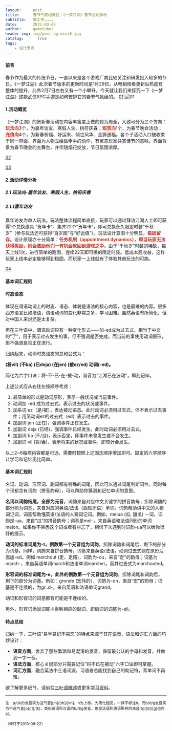 ```yaml
---
layout:     post
title:      春节气氛组就位：《一梦江湖》春节活动解析
subtitle:   施工中。。。。。
date:       2021-03-05
author:     gametuber
header-img: img/post-bg-miui6.jpg
catalog: 	  true
tags:
    - 设计思考
---
```


#### 前言

春节作为最大的传统节日，一直以来是各个游戏厂商比较关注和研发投入较多的节日。《一梦江湖》此次春节版本的更新时间是1月29日，从畅销榜看更新后热度有整体的提升，此外2月7日左右又有一个小攀升，今天就让我们来探究一下《一梦江湖》这款武侠RPG手游是如何安排它的春节气氛组的。
[01]({{site.baseurl}}/img-post/20210305/01.png)
![01](({{site.baseurl}}/img-post/20210305/01.png))
#### **1.活动概览**

《一梦江湖》的贺新春活动在内容丰富度上做的较为周全，大致可分为三个方向：<font color=#BE3421>**玩法向**</font>3个，为嘉年访友、寒假人生、桃符庆春；<font color=#BE3421>**观赏向**</font>1个，为春节晚会活动；<font color=#BE3421>**充值向**</font>4个，为新春祈福、好运来、倾世风华、金狮送福。各个子活动入口被收束于同一界面，界面为人物立绘做牵手的动作，有寓意玩家共赏佳节的意味。界面背景为春节晚会的主舞台，并伴随烟花绽放，节日氛围浓厚。

[02]({{site.baseurl}}/img-post/20210305/02.png)

[03]({{site.baseurl}}/img-post/20210305/03.gif)

#### **2.活动详情分析**

##### 2.1 玩法向-嘉年访友、寒假人生、桃符庆春

##### 2.1.1嘉年访友

嘉年访友为单人玩法。玩法整体流程简单直接，玩家可以通过拜访江湖人士即可获得1个兑换道具 “贺年卡”、集齐22个“贺年卡”，即可兑换永久限定时装“千秋岁”（参与玩法还可获得“百岁图”与“好运值”）。玩法设计意图十分明显，<font color=#BE3421>**稳固留存**</font>。设计原理亦十分简单：<font color=#BE3421>**任务机制（appointment dynamics），即当玩家无法获得奖励，则会激励他们一有机会就回到游戏之中**</font>。由于“千秋岁”时装的稀缺，每天上线1次，进行简单的跑图，连续22天即可换的限定时装。低成本高收益，这样玩家上线率必定能够得到稳固，而玩家一上线就有了体验其他玩法的可能。

[04]({{site.baseurl}}/img-post/20210305/04.png)


#### 基本词汇规则
 
#### 时态语态
 
体现在谓语动词上的时态、语态、体貌是语法的核心内容，也是最难的内容。很多西方语言比如法语，谓语动词的变化非常之多，学习困难。虽然英语有所简化，但对中国人来说还是太复杂。
 
但在三叶语中，谓语动词只有一种变化形式——加-ed成为过去式，相当于中文的“了”，用于表示过去发生的事，但不强调是否完成。而当前的事使用动词原形，但不强调是否正在进行。

归纳起来，动词时态语态的总和公式为：

**(将vil) (不ba) (已deja) (在jen) (被ez/ed) 动词(-ed)。**

简化为六字口诀：将-不-已-在-被-动，谐音为“江湖已在波动”，即刻记牢。
 
上述公式应从右往左按顺序考虑：
 
1. 最简单的形式是动词原形，表示一般状况或当前事件。
2. 动词加 -ed 成为过去式，表示过去的状况或事件。
3. 加系词 ez（是/被），表达被动语态。此时动词必须用过去式，但不表示过去事件；用系动词ez的过去式（ed）表示过去的事件。
4. 加副词 jen (正在)，强调事件正在发生。
5. 加副词 deja (已经)，强调事件已经发生。此时动词必须用过去式。
6. 加副词 ba (不/没)，表示否定，即事件未曾发生或不会发生。
7. 加副词 vil (将/会)，表示将来的状况或事件，即预计会发生。

以上2~6每项内容都是可选，需要时按照上述固定顺序增加即可。固定的六字顺序让学习和记忆无比简单。


#### 基本词汇规则
 
名词、动词、形容词、副词都有特殊的词尾，因此可以通过词尾判断词性。同时每个词都含有词韵（拼音韵母），可以帮助你猜测和记忆单词的意思。
 
**名词以词韵结尾，全部为元音**。词韵来自对应中文关键字的拼音韵母；扣除词韵的部分则为词基，来自对应的英语/法语（西班牙语）单词。词韵帮助讲中文的人猜词记词，词基帮助懂英语/法语的人猜词记词。例如，melua (瓜; 甜瓜) 一词，词韵是-ua，来自“瓜”的拼音韵母；词基是mel-，来自英语和法语同形的单词melon。如果你不熟悉这个词或者有些忘了，相信下次遇到时词韵-ua可以给你很好的提示。
 
**动词的标准词尾为-t，倒数第一个元音组为词韵**。扣除词韵和词尾后，剩下的部分为词基。同样，词韵来自拼音韵母，词基来自英语/法语。动词过去式则在原形后面加-ed。例如 marchout (走，走路)，词韵为-ou，来自“走”的韵母；词基为march-，来自英语单词march和法语单词marcher。而其过去式为marchouted。
 
**形容词的标准词尾为-e，此外的倒数第一个元音组为词韵**。扣除词尾和词韵后，剩下的部分为词基。例如：gronde (宏伟的），词韵为-on，来自“宏”的韵母；词基是不连续的，为gr..d-，来自英语和法语单词grand。

动词和形容词的词基都有可能是不连续的。
 
另外，形容词添加词尾-li得到相应的副词，即副词的词尾为-eli。


#### 特点总结

归纳一下，三叶语“易学易记不易忘”的特点来源于其在语音、语法和词汇方面的巧妙设计：
 
* **语音方面**，舍弃了那些繁琐和易混淆的发音，保留最公认的字母和发音，并做到一字一音。
* **语法方面**，核心关键部分只需要记住“将不已在被动”六字口诀即可掌握。
* **词汇方面**，融合英法中三语词源，习语者总能找到自己的助记符，背单词不再难。


欲了解更多细节，请前往[三叶语概述]({{site.baseurl}}/2019/01/11/三叶语概述)或更多[学习资料]({{site.baseurl}}/1-resources)。

------

<small>注：p/t/k的发音实为送气音[ph]/[th]/[kh]，h为上标。为简化起见，一律不标注h。而b/d/g发音实为不送气音[p]/[t]/[k]，类似英语和汉语的b/d/g发音，但发法语和德语那样的浊音[b]/[d]/[g]也可以。</small>

<small>（修订于2019-09-22）</small>
